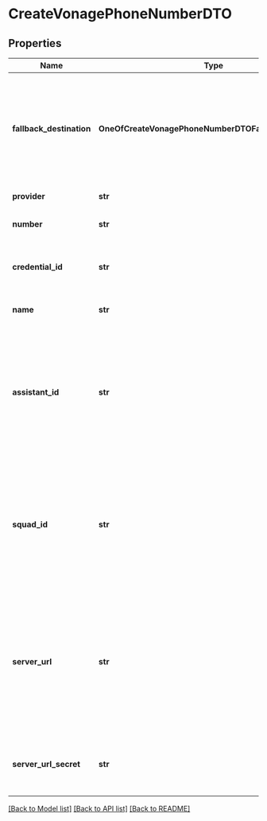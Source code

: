 # CreateVonagePhoneNumberDTO

## Properties
Name | Type | Description | Notes
------------ | ------------- | ------------- | -------------
**fallback_destination** | **OneOfCreateVonagePhoneNumberDTOFallbackDestination** | This is the fallback destination an inbound call will be transferred to if: 1. &#x60;assistantId&#x60; is not set 2. &#x60;squadId&#x60; is not set 3. and, &#x60;assistant-request&#x60; message to the &#x60;serverUrl&#x60; fails  If this is not set and above conditions are met, the inbound call is hung up with an error message. | [optional] 
**provider** | **str** | This is to use numbers bought on Vonage. | 
**number** | **str** | These are the digits of the phone number you own on your Vonage. | 
**credential_id** | **str** | This is the credential that is used to make outgoing calls, and do operations like call transfer and hang up. | 
**name** | **str** | This is the name of the phone number. This is just for your own reference. | [optional] 
**assistant_id** | **str** | This is the assistant that will be used for incoming calls to this phone number.  If neither &#x60;assistantId&#x60; nor &#x60;squadId&#x60; is set, &#x60;assistant-request&#x60; will be sent to your Server URL. Check &#x60;ServerMessage&#x60; and &#x60;ServerMessageResponse&#x60; for the shape of the message and response that is expected. | [optional] 
**squad_id** | **str** | This is the squad that will be used for incoming calls to this phone number.  If neither &#x60;assistantId&#x60; nor &#x60;squadId&#x60; is set, &#x60;assistant-request&#x60; will be sent to your Server URL. Check &#x60;ServerMessage&#x60; and &#x60;ServerMessageResponse&#x60; for the shape of the message and response that is expected. | [optional] 
**server_url** | **str** | This is the server URL where messages will be sent for calls on this number. This includes the &#x60;assistant-request&#x60; message.  You can see the shape of the messages sent in &#x60;ServerMessage&#x60;.  This overrides the &#x60;org.serverUrl&#x60;. Order of precedence: tool.server.url &gt; assistant.serverUrl &gt; phoneNumber.serverUrl &gt; org.serverUrl. | [optional] 
**server_url_secret** | **str** | This is the secret Vapi will send with every message to your server. It&#x27;s sent as a header called x-vapi-secret.  Same precedence logic as serverUrl. | [optional] 

[[Back to Model list]](../README.md#documentation-for-models) [[Back to API list]](../README.md#documentation-for-api-endpoints) [[Back to README]](../README.md)

